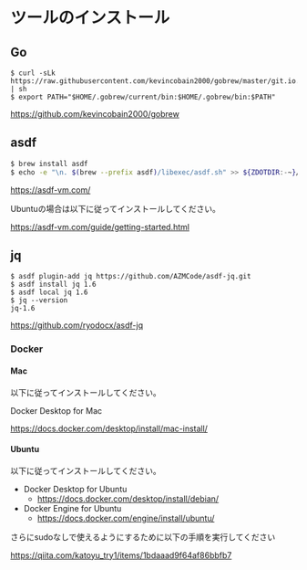 # ツールのインストール 

## Go

```shell
$ curl -sLk https://raw.githubusercontent.com/kevincobain2000/gobrew/master/git.io.sh | sh
$ export PATH="$HOME/.gobrew/current/bin:$HOME/.gobrew/bin:$PATH"
```

https://github.com/kevincobain2000/gobrew

## asdf

```sh
$ brew install asdf
$ echo -e "\n. $(brew --prefix asdf)/libexec/asdf.sh" >> ${ZDOTDIR:-~}/.zshrc
```

https://asdf-vm.com/

Ubuntuの場合は以下に従ってインストールしてください。

https://asdf-vm.com/guide/getting-started.html

## jq

```shell
$ asdf plugin-add jq https://github.com/AZMCode/asdf-jq.git
$ asdf install jq 1.6
$ asdf local jq 1.6
$ jq --version
jq-1.6
```

https://github.com/ryodocx/asdf-jq

### Docker

#### Mac

以下に従ってインストールしてください。

Docker Desktop for Mac

https://docs.docker.com/desktop/install/mac-install/

#### Ubuntu

以下に従ってインストールしてください。

- Docker Desktop for Ubuntu
  - https://docs.docker.com/desktop/install/debian/
- Docker Engine for Ubuntu
  - https://docs.docker.com/engine/install/ubuntu/

さらにsudoなしで使えるようにするために以下の手順を実行してください

https://qiita.com/katoyu_try1/items/1bdaaad9f64af86bbfb7
